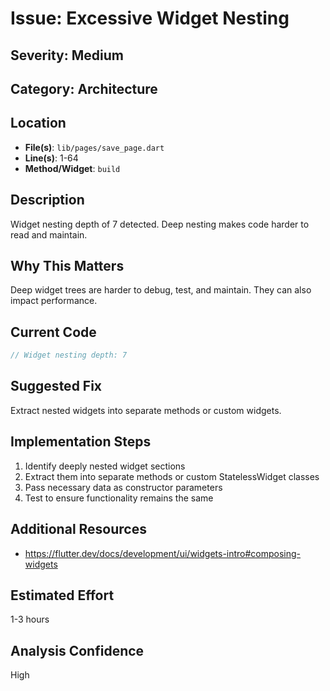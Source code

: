 # Issue: Excessive Widget Nesting

## Severity: Medium

## Category: Architecture

## Location
- **File(s)**: `lib/pages/save_page.dart`
- **Line(s)**: 1-64
- **Method/Widget**: `build`

## Description
Widget nesting depth of 7 detected. Deep nesting makes code harder to read and maintain.

## Why This Matters
Deep widget trees are harder to debug, test, and maintain. They can also impact performance.

## Current Code
```dart
// Widget nesting depth: 7
```

## Suggested Fix
Extract nested widgets into separate methods or custom widgets.

## Implementation Steps
1. Identify deeply nested widget sections
2. Extract them into separate methods or custom StatelessWidget classes
3. Pass necessary data as constructor parameters
4. Test to ensure functionality remains the same

## Additional Resources
- https://flutter.dev/docs/development/ui/widgets-intro#composing-widgets

## Estimated Effort
1-3 hours

## Analysis Confidence
High
